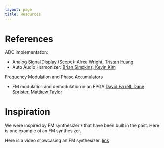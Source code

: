 ```yaml
---
layout: page
title: Resources
---
```


# References

ADC implementation:
- Analog Signal Display (Scope): [Alexa Wright, Tristan Huang](https://thuang8.github.io/E155_FA22_Final_Project_TH_AW/)
- Auto Audio Harmonizer: [Brian Simpkins, Kevin Kim](https://briansimpkins.github.io/E155_Final/)

Frequency Modulation and Phase Accumulators 
- FM modulation and demodulation in an FPGA [David Farrell, Dane Sprister, Matthew Taylor](https://ewh.ieee.org/r5/denver/sps/PresentationArchive/2009_02_19_DigitalTranceiver_v5_9.pdf)



# Inspiration

We were inspired by FM synthesizer's that have been built in the past. Here is one example of an FM synthesizer. 

Here is a video showcasing an FM synthesizer. [link](https://www.youtube.com/embed?v=kE_MHSBmmX8)
